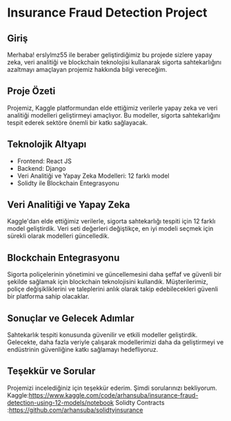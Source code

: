 # Insurance Fraud Detection Project

## Giriş

Merhaba! erslylmz55 ile beraber geliştirdiğimiz bu projede sizlere yapay zeka, veri analitiği ve blockchain teknolojisi kullanarak sigorta sahtekarlığını azaltmayı amaçlayan projemiz hakkında bilgi vereceğim.

## Proje Özeti

Projemiz, Kaggle platformundan elde ettiğimiz verilerle yapay zeka ve veri analitiği modelleri geliştirmeyi amaçlıyor. Bu modeller, sigorta sahtekarlığını tespit ederek sektöre önemli bir katkı sağlayacak.

## Teknolojik Altyapı

- Frontend: React JS
- Backend: Django
- Veri Analitiği ve Yapay Zeka Modelleri: 12 farklı model
- Solidty ile Blockchain Entegrasyonu

## Veri Analitiği ve Yapay Zeka

Kaggle'dan elde ettiğimiz verilerle, sigorta sahtekarlığı tespiti için 12 farklı model geliştirdik. Veri seti değerleri değiştikçe, en iyi modeli seçmek için sürekli olarak modelleri güncelledik.

## Blockchain Entegrasyonu

Sigorta poliçelerinin yönetimini ve güncellemesini daha şeffaf ve güvenli bir şekilde sağlamak için blockchain teknolojisini kullandık. Müşterilerimiz, poliçe değişikliklerini ve taleplerini anlık olarak takip edebilecekleri güvenli bir platforma sahip olacaklar.

## Sonuçlar ve Gelecek Adımlar

Sahtekarlık tespiti konusunda güvenilir ve etkili modeller geliştirdik. Gelecekte, daha fazla veriyle çalışarak modellerimizi daha da geliştirmeyi ve endüstrinin güvenliğine katkı sağlamayı hedefliyoruz.

## Teşekkür ve Sorular

Projemizi incelediğiniz için teşekkür ederim. Şimdi sorularınızı bekliyorum.
Kaggle:https://www.kaggle.com/code/arhansuba/insurance-fraud-detection-using-12-models/notebook
Solidty Contracts :https://github.com/arhansuba/solidtyinsurance
